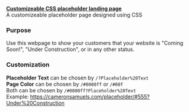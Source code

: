 [**Customizeable CSS placeholder landing page**](https://git.io/vh4CR)
<br>A customizeable placeholder page designed using CSS

### Purpose
Use this webpage to show your customers that your website is
"Coming Soon!", "Under Construction", or in any other status.

### Customization
**Placeholder Text** can be chosen by `/?Placeholder%20Text`
<br>**Page Color** can be chosen by `/#0000ff` or `/#00f`
<br>Both can be chosen by `/#0000ff?Placeholder%20Text`
<br>Example: <https://cameronsamuels.com/placeholder/#555?Under%20Construction>
